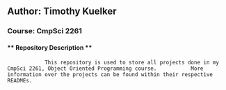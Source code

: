 ## Author: Timothy Kuelker ##
### Course: CmpSci 2261 ##

#### ** Repository Description ** ####

                This repository is used to store all projects done in my CmpSci 2261, Object Oriented Programming course.           More information over the projects can be found within their respective READMEs.
